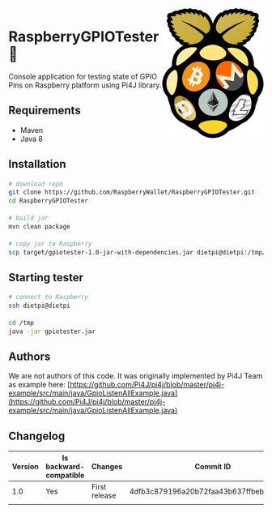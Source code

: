 <img src="docs/logo.png" width="200" align="right">

# RaspberryGPIOTester :traffic_light:

Console application for testing state of GPIO Pins on Raspberry platform using Pi4J library.

## Requirements
- Maven
- Java 8

## Installation
```bash
# download repo
git clone https://github.com/RaspberryWallet/RaspberryGPIOTester.git
cd RaspberryGPIOTester

# build jar
mvn clean package

# copy jar to Raspberry
scp target/gpiotester-1.0-jar-with-dependencies.jar dietpi@dietpi:/tmp/gpiotester.jar
```

## Starting tester
```bash
# connect to Raspberry
ssh dietpi@dietpi

cd /tmp
java -jar gpiotester.jar
```

## Authors

We are not authors of this code. It was originally implemented by Pi4J Team as example here:
[https://github.com/Pi4J/pi4j/blob/master/pi4j-example/src/main/java/GpioListenAllExample.java](https://github.com/Pi4J/pi4j/blob/master/pi4j-example/src/main/java/GpioListenAllExample.java)

## Changelog

[//]: https://www.tablesgenerator.com/markdown_tables

| Version | Is backward- compatible | Changes       | Commit ID                                |
|---------|-------------------------|---------------|------------------------------------------|
| 1.0     | Yes                     | First release | 4dfb3c879196a20b72faa43b637ffbeb16f5f94c |
|         |                         |               |                                          |
